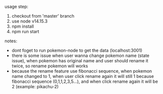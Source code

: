 usage step:
1. checkout from 'master' branch
2. use node v14.15.3
3. npm install
4. npm run start

notes: 
- dont foget to run pokemon-node to get the data (localhost:3001)
- there is some issue when user wanna change pokemon name (state issue), when pokemon has original name and user should rename it twice, so rename pokemon will works
- because the rename feature use fibonacci sequence, when pokemon name changed to 1, when user click rename again it will still 1 because fibonacci sequence (0,1,1,2,3,5...), and when click rename again it will be 2 (example: pikachu-2)
